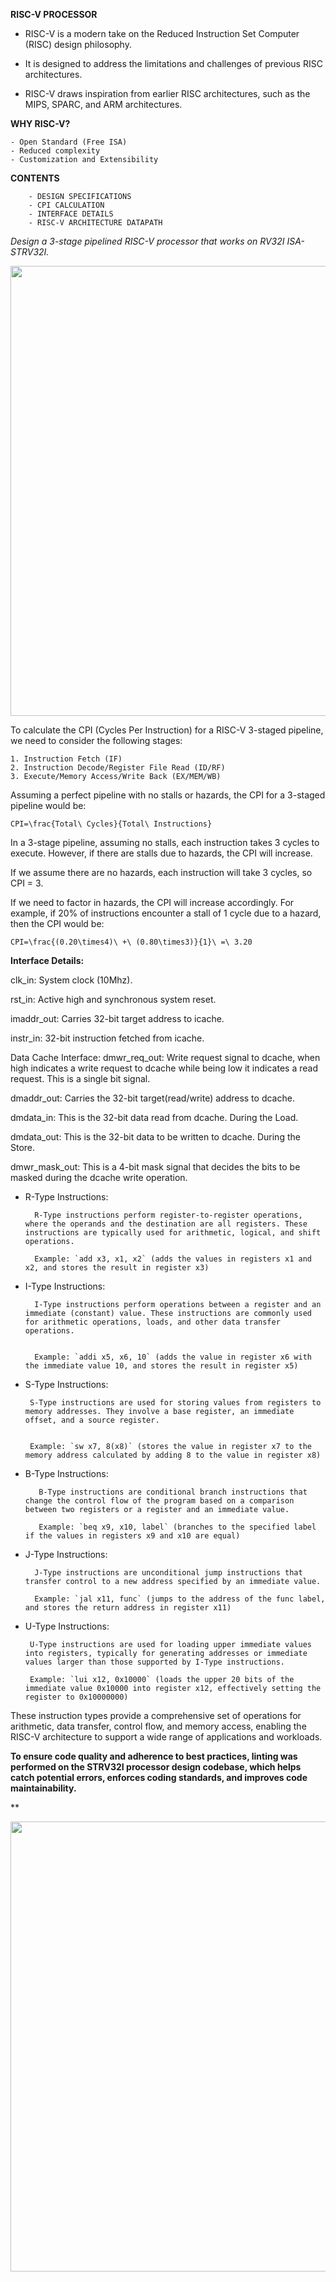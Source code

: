 **RISC-V PROCESSOR**

-	RISC-V is a modern take on the Reduced Instruction Set Computer (RISC) design philosophy.

*	It is designed to address the limitations and challenges of previous RISC architectures.

+	RISC-V draws inspiration from earlier RISC architectures, such as the MIPS, SPARC, and ARM architectures.


**WHY RISC-V?**

	- Open Standard (Free ISA)
	- Reduced complexity
	- Customization and Extensibility


**CONTENTS**

		- DESIGN SPECIFICATIONS
		- CPI CALCULATION
		- INTERFACE DETAILS
		- RISC-V ARCHITECTURE DATAPATH
		
**<DESIGN SPECIFICATIONS>**

*Design a 3-stage pipelined RISC-V processor that works on RV32I ISA- STRV32I.*

<p align = "center">
  <img src="https://github.com/Sachind01/G16/assets/114092614/20f39fbe-1536-48d2-b681-a8aa9f312b29" width="720px" Height="auto">
</p>


**<CPI CALCULATION>**

To calculate the CPI (Cycles Per Instruction) for a RISC-V 3-staged pipeline, we need to consider the following stages:

	1. Instruction Fetch (IF)
	2. Instruction Decode/Register File Read (ID/RF)
	3. Execute/Memory Access/Write Back (EX/MEM/WB)

Assuming a perfect pipeline with no stalls or hazards, the CPI for a 3-staged pipeline would be:

	CPI=\frac{Total\ Cycles}{Total\ Instructions}

In a 3-stage pipeline, assuming no stalls, each instruction takes 3 cycles to execute. However, if there are stalls due to hazards, the CPI will increase.

If we assume there are no hazards, each instruction will take 3 cycles, so CPI = 3.

If we need to factor in hazards, the CPI will increase accordingly. For example, if 20% of instructions encounter a stall of 1 cycle due to a hazard, then the CPI would be:

	CPI=\frac{(0.20\times4)\ +\ (0.80\times3)}{1}\ =\ 3.20



**Interface Details:**

**<General Interface:>**

clk_in: System clock (10Mhz).

rst_in: Active high and synchronous system reset.

**<Instruction Cache Interface:>**

imaddr_out: Carries 32-bit target address to icache.

instr_in: 32-bit instruction fetched from icache.

Data Cache Interface:
dmwr_req_out: Write request signal to dcache, when high indicates a write request to dcache while being low it indicates a read request. This is a single bit signal.

dmaddr_out: Carries the 32-bit target(read/write) address to dcache.

dmdata_in: This is the 32-bit data read from dcache. During the Load.

dmdata_out: This is the 32-bit data to be written to dcache. During the Store.

dmwr_mask_out: This is a 4-bit mask signal that decides the bits to be masked during the dcache write operation.

**<RISC-V INSTRUCTIONS>**


* R-Type Instructions:
	
		R-Type instructions perform register-to-register operations, where the operands and the destination are all registers. These instructions are typically used for arithmetic, logical, and shift operations.

		Example: `add x3, x1, x2` (adds the values in registers x1 and x2, and stores the result in register x3)

* I-Type Instructions:
	
	
		I-Type instructions perform operations between a register and an immediate (constant) value. These instructions are commonly used for arithmetic operations, loads, and other data transfer operations.

	
		Example: `addi x5, x6, 10` (adds the value in register x6 with the immediate value 10, and stores the result in register x5)

*  S-Type Instructions:

		S-Type instructions are used for storing values from registers to memory addresses. They involve a base register, an immediate offset, and a source register.


		Example: `sw x7, 8(x8)` (stores the value in register x7 to the memory address calculated by adding 8 to the value in register x8)

*	 B-Type Instructions:
	
	
		
			B-Type instructions are conditional branch instructions that change the control flow of the program based on a comparison between two registers or a register and an immediate value.

			Example: `beq x9, x10, label` (branches to the specified label if the values in registers x9 and x10 are equal)

* J-Type Instructions:

		J-Type instructions are unconditional jump instructions that transfer control to a new address specified by an immediate value.

		Example: `jal x11, func` (jumps to the address of the func label, and stores the return address in register x11)

*  U-Type Instructions:
		
		U-Type instructions are used for loading upper immediate values into registers, typically for generating addresses or immediate values larger than those supported by I-Type instructions.

		Example: `lui x12, 0x10000` (loads the upper 20 bits of the immediate value 0x10000 into register x12, effectively setting the register to 0x10000000)

These instruction types provide a comprehensive set of operations for arithmetic, data transfer, control flow, and memory access, enabling the RISC-V architecture to support a wide range of applications and workloads.


**To ensure code quality and adherence to best practices, linting was performed on the STRV32I processor design codebase, which helps catch potential errors, enforces coding standards, and improves code maintainability.**


**<RISC-V STRV32I SCHEMATIC>

<p align = "center">
  <img src="https://github.com/Sachind01/G16/assets/114092614/431958ff-7578-43e5-ac78-51fac4549975" width="720px" Height="auto">
</p>